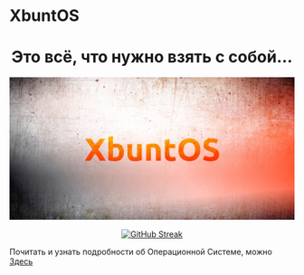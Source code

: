 # XbuntOS

<div id="header" align="center">


<h1>Это всё, что нужно взять с собой...</h1>

![XbuntOS](https://github.com/whitepingvin/xbuntos/blob/main/img/xbuntos_banner.jpg)

[![GitHub Streak](http://github-readme-streak-stats.herokuapp.com/?user=whitepingvin&theme=white&background=ffffff)](https://git.io/streak-stats)

</div>

Почитать и узнать подробности об Операционной Системе, можно [Здесь](https://whitepingvin.github.io/xbuntos)
